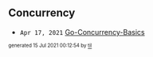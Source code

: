 ## Concurrency


* <code>Apr 17, 2021</code> [Go-Concurrency-Basics](2021-04-17T09-07-11-go-concurrency-basics.md)

<sup><sub>generated 15 Jul 2021 00:12:54 by <a href='https://github.com/senorprogrammer/til'>til</a></sub></sup>

